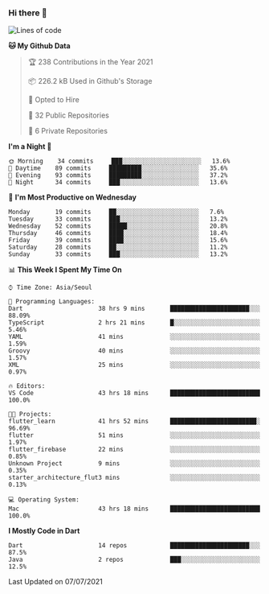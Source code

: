 ### Hi there 👋

<!--
**ska2519/ska2519** is a ✨ _special_ ✨ repository because its `README.md` (this file) appears on your GitHub profile.

Here are some ideas to get you started:

- 🔭 I’m currently working on ...
- 🌱 I’m currently learning ...
- 👯 I’m looking to collaborate on ...
- 🤔 I’m looking for help with ...
- 💬 Ask me about ...
- 📫 How to reach me: ...
- 😄 Pronouns: ...
- ⚡ Fun fact: ...
-->

<!--START_SECTION:waka-->
![Lines of code](https://img.shields.io/badge/From%20Hello%20World%20I%27ve%20Written-159481%20lines%20of%20code-blue)

**🐱 My Github Data** 

> 🏆 238 Contributions in the Year 2021
 > 
> 📦 226.2 kB Used in Github's Storage 
 > 
> 💼 Opted to Hire
 > 
> 📜 32 Public Repositories 
 > 
> 🔑 6 Private Repositories  
 > 
**I'm a Night 🦉** 

```text
🌞 Morning    34 commits     ███░░░░░░░░░░░░░░░░░░░░░░   13.6% 
🌆 Daytime    89 commits     █████████░░░░░░░░░░░░░░░░   35.6% 
🌃 Evening    93 commits     █████████░░░░░░░░░░░░░░░░   37.2% 
🌙 Night      34 commits     ███░░░░░░░░░░░░░░░░░░░░░░   13.6%

```
📅 **I'm Most Productive on Wednesday** 

```text
Monday       19 commits     ██░░░░░░░░░░░░░░░░░░░░░░░   7.6% 
Tuesday      33 commits     ███░░░░░░░░░░░░░░░░░░░░░░   13.2% 
Wednesday    52 commits     █████░░░░░░░░░░░░░░░░░░░░   20.8% 
Thursday     46 commits     ████░░░░░░░░░░░░░░░░░░░░░   18.4% 
Friday       39 commits     ████░░░░░░░░░░░░░░░░░░░░░   15.6% 
Saturday     28 commits     ██░░░░░░░░░░░░░░░░░░░░░░░   11.2% 
Sunday       33 commits     ███░░░░░░░░░░░░░░░░░░░░░░   13.2%

```


📊 **This Week I Spent My Time On** 

```text
⌚︎ Time Zone: Asia/Seoul

💬 Programming Languages: 
Dart                     38 hrs 9 mins       ██████████████████████░░░   88.09% 
TypeScript               2 hrs 21 mins       █░░░░░░░░░░░░░░░░░░░░░░░░   5.46% 
YAML                     41 mins             ░░░░░░░░░░░░░░░░░░░░░░░░░   1.59% 
Groovy                   40 mins             ░░░░░░░░░░░░░░░░░░░░░░░░░   1.57% 
XML                      25 mins             ░░░░░░░░░░░░░░░░░░░░░░░░░   0.97%

🔥 Editors: 
VS Code                  43 hrs 18 mins      █████████████████████████   100.0%

🐱‍💻 Projects: 
flutter_learn            41 hrs 52 mins      ████████████████████████░   96.69% 
flutter                  51 mins             ░░░░░░░░░░░░░░░░░░░░░░░░░   1.97% 
flutter_firebase         22 mins             ░░░░░░░░░░░░░░░░░░░░░░░░░   0.85% 
Unknown Project          9 mins              ░░░░░░░░░░░░░░░░░░░░░░░░░   0.35% 
starter_architecture_flut3 mins              ░░░░░░░░░░░░░░░░░░░░░░░░░   0.13%

💻 Operating System: 
Mac                      43 hrs 18 mins      █████████████████████████   100.0%

```

**I Mostly Code in Dart** 

```text
Dart                     14 repos            ██████████████████████░░░   87.5% 
Java                     2 repos             ███░░░░░░░░░░░░░░░░░░░░░░   12.5%

```



 Last Updated on 07/07/2021
<!--END_SECTION:waka-->


